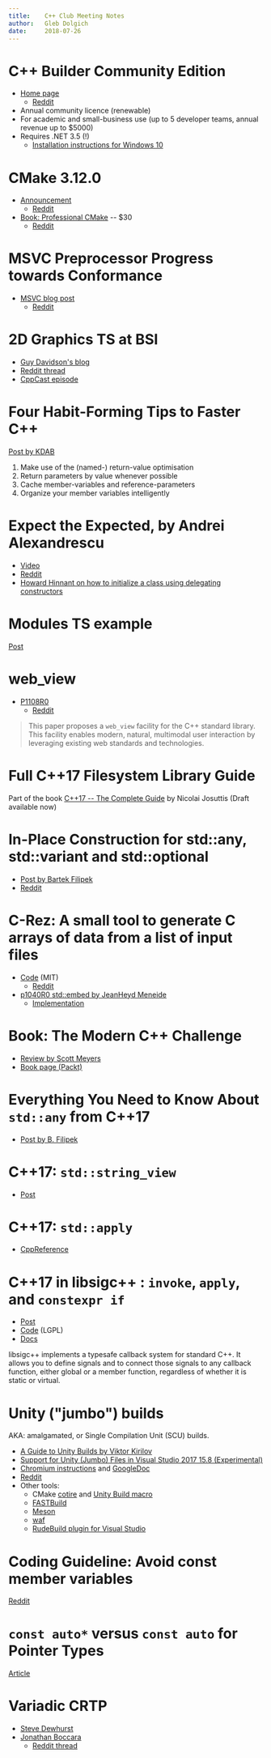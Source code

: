 ```yaml
---
title:    C++ Club Meeting Notes
author:   Gleb Dolgich
date:     2018-07-26
---
```


# C++ Builder Community Edition

* [Home page](https://www.embarcadero.com/products/cbuilder/starter/free-download)
    * [Reddit](https://www.reddit.com/r/cpp/comments/90jnyf/c_builder_free_community_edition_released/)
* Annual community licence (renewable)
* For academic and small-business use (up to 5 developer teams, annual revenue up to $5000)
* Requires .NET 3.5 (!)
    * [Installation instructions for Windows 10](https://winaero.com/blog/offline-install-of-net-framework-3-5-in-windows-10-using-dism/)

# CMake 3.12.0

* [Announcement](https://blog.kitware.com/cmake-3-12-0-available-for-download/)
    * [Reddit](https://www.reddit.com/r/programming/comments/8zrtzg/cmake_3120_released/)
* [Book: Professional CMake](https://crascit.com/professional-cmake/) -- $30
    * [Reddit](https://www.reddit.com/r/cpp/comments/8xq6n1/professional_cmake_a_practical_guide/)

# MSVC Preprocessor Progress towards Conformance

* [MSVC blog post](https://blogs.msdn.microsoft.com/vcblog/2018/07/06/msvc-preprocessor-progress-towards-conformance/)
    * [Reddit](https://www.reddit.com/r/cpp/comments/8wodex/msvc_preprocessor_progress_towards_conformance/)

# 2D Graphics TS at BSI

* [Guy Davidson's blog](https://hatcat.com/?p=63)
* [Reddit thread](https://www.reddit.com/r/cpp/comments/8yjvbw/the_2d_graphics_ts/)
* [CppCast episode](http://cppcast.com/2018/07/guy-davidson/)

# Four Habit-Forming Tips to Faster C++

[Post by KDAB](https://www.kdab.com/four-habit-forming-tips-faster-c/)

1. Make use of the (named-) return-value optimisation
2. Return parameters by value whenever possible
3. Cache member-variables and reference-parameters
4. Organize your member variables intelligently

# Expect the Expected, by Andrei Alexandrescu

* [Video](https://youtu.be/nVzgkepAg5Y)
* [Reddit](https://www.reddit.com/r/cpp/comments/8zwzv0/expect_the_expected_andrei_alexandrescu/)
* [Howard Hinnant on how to initialize a class using delegating constructors](https://stackoverflow.com/questions/38780596/how-to-handle-constructors-that-must-acquire-multiple-resources-in-an-exception#38780597)

# Modules TS example

[Post](https://schneide.blog/2017/07/09/c-modules-example/)

# web_view

* [P1108R0](http://www.open-std.org/jtc1/sc22/wg21/docs/papers/2018/p1108r0.html)
    * [Reddit](https://www.reddit.com/r/cpp/comments/900dor/stdweb_view_proposal/)

> This paper proposes a `web_view` facility for the C++ standard library. This facility enables modern, natural, multimodal user interaction by leveraging existing web standards and technologies.

# Full C++17 Filesystem Library Guide

Part of the book [C++17 -- The Complete Guide](http://cppstd17.com/) by Nicolai Josuttis (Draft available now)

# In-Place Construction for std::any, std::variant and std::optional

* [Post by Bartek Filipek](https://www.bfilipek.com/2018/07/in-place-cpp17.html)
* [Reddit](https://www.reddit.com/r/cpp/comments/8z8mpb/inplace_construction_for_stdany_stdvariant_and/)

# C-Rez: A small tool to generate C arrays of data from a list of input files

* [Code](https://github.com/mobius3/c-rez) (MIT)
    * [Reddit](https://www.reddit.com/r/cpp/comments/8vxicy/crez_generates_ch_from_assets_so_you_link_to_them/)
* [p1040R0 std::embed by JeanHeyd Meneide](http://www.open-std.org/jtc1/sc22/wg21/docs/papers/2018/p1040r0.html)
    * [Implementation](https://github.com/ThePhD/embed)

# Book: The Modern C++ Challenge

* [Review by Scott Meyers](https://scottmeyers.blogspot.com/2018/06/interesting-book-modern-c-challenge.html)
* [Book page (Packt)](https://www.packtpub.com/application-development/modern-c-challenge)

# Everything You Need to Know About `std::any` from C++17

* [Post by B. Filipek](https://www.bfilipek.com/2018/06/any.html)

# C++17: `std::string_view`

* [Post](http://www.nuonsoft.com/blog/2018/06/06/c17-stdstring_view/)

# C++17: `std::apply`

* [CppReference](http://en.cppreference.com/w/cpp/utility/apply)

# C++17 in libsigc++ : `invoke`, `apply`, and `constexpr if`

* [Post](https://www.murrayc.com/permalink/2018/04/15/c17-in-libsigc-invoke-apply-and-constexpr-if/)
* [Code](https://github.com/libsigcplusplus/libsigcplusplus) (LGPL)
* [Docs](https://libsigcplusplus.github.io/libsigcplusplus/)

libsigc++ implements a typesafe callback system for standard C++. It allows you to define signals and to connect those signals to any callback function, either global or a member function, regardless of whether it is static or virtual.

# Unity ("jumbo") builds

AKA: amalgamated, or Single Compilation Unit (SCU) builds.

* [A Guide to Unity Builds by Viktor Kirilov](http://onqtam.com/programming/2018-07-07-unity-builds/)
* [Support for Unity (Jumbo) Files in Visual Studio 2017 15.8 (Experimental)](https://blogs.msdn.microsoft.com/vcblog/2018/07/02/support-for-unity-jumbo-files-in-visual-studio-2017-15-8-experimental/)
* [Chromium instructions](https://chromium.googlesource.com/chromium/src/+/lkcr/docs/jumbo.md) and [GoogleDoc](https://docs.google.com/document/d/19jGsZxh7DX8jkAKbL1nYBa5rcByUL2EeidnYsoXfsYQ/edit)
* [Reddit](https://www.reddit.com/r/cpp/comments/8wusdi/everything_about_unity_builds_a_highly_underrated/)
* Other tools:
    * CMake [cotire](https://github.com/sakra/cotire) and [Unity Build macro](http://kecsapblog.blogspot.com/2016/03/unity-build-macro-for-cmake.html)
    * [FASTBuild](http://www.fastbuild.org/docs/functions/unity.html)
    * [Meson](http://mesonbuild.com/Unity-builds.html#unity-builds)
    * [waf](https://gitlab.com/ita1024/waf/blob/master/waflib/extras/unity.py)
    * [RudeBuild plugin for Visual Studio](https://marketplace.visualstudio.com/items?itemName=Trass3r.RudeBuild)

# Coding Guideline: Avoid const member variables

[Reddit](https://www.reddit.com/r/cpp/comments/8wbeom/coding_guideline_avoid_const_member_variables/)

# `const auto*` versus `const auto` for Pointer Types

[Article](http://www.nuonsoft.com/blog/2018/07/06/const-auto-versus-const-auto-for-pointer-types/)

# Variadic CRTP

* [Steve Dewhurst](http://stevedewhurst.com/once_weakly/once-weakly20170328/once-weakly20170328.pdf)
* [Jonathan Boccara](https://www.fluentcpp.com/2018/06/22/variadic-crtp-opt-in-for-class-features-at-compile-time/)
    * [Reddit thread](https://www.reddit.com/r/cpp/comments/8szpia/variadic_crtp_an_optin_for_class_features_at/)
